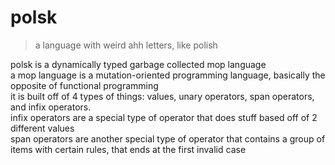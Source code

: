 # polsk
>
> a language with weird ahh letters, like polish
>

polsk is a dynamically typed garbage collected mop language  
a mop language is a mutation-oriented programming language, basically the opposite of functional programming  
it is built off of 4 types of things: values, unary operators, span operators, and infix operators.  
infix operators are a special type of operator that does stuff based off of 2 different values  
span operators are another special type of operator that contains a group of items with certain rules, that ends at the first invalid case  
